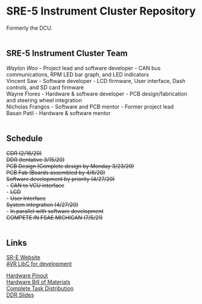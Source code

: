 # SRE-5 Instrument Cluster Repository
Formerly the DCU.<br/>
<br/>
## **SRE-5 Instrument Cluster Team**<br/>
_Waylon Woo_ - Project lead and software developer - CAN bus communications, RPM LED bar graph, and LED indicators<br/>
Vincent Saw - Software developer - LCD firmware, User interface, Dash controls, and SD card firmware<br/>
Wayne Flores - Hardware & software developer - PCB design/fabrication and steering wheel integration<br/>
Nicholas Frangos - Software and PCB mentor - Former project lead<br/>
Basan Patil - Hardware & software mentor<br/>
<br/>
## **Schedule**<br/>
~~CDR (2/16/20)<br/>~~
~~DDR (tentative 3/15/20)<br/>~~
~~PCB Design (Complete design by Monday 3/23/20)<br/>~~
~~PCB Fab (Boards assembled by 4/6/20)<br/>~~
~~Software development by priority (4/27/20)<br/>~~
    - ~~CAN to VCU interface~~<br/>
    - ~~LCD<br/>~~
    - ~~User Interface<br/>~~
~~System integration (4/27/20)<br/>~~
    - ~~In parallel with software development<br/>~~
~~COMPETE IN FSAE MICHIGAN (7/5/21)<br/>~~
<br/>
## **Links**<br/>
[SR-E Website](http://sr-e.org/)<br/>
[AVR LibC for development](https://www.nongnu.org/avr-libc/)<br/>

[Hardware Pinout](https://drive.google.com/a/sjsu.edu/file/d/1xLYuw01qww-YaoIknkYIqtMT0WFpS8pR/view?usp=sharing)<br/>
[Hardware Bill of Materials](https://docs.google.com/spreadsheets/d/1rcQoXyYTNdh5BdnpZmuGP6YcwMSbOxK2rHiKqOvTCTU/edit?usp=sharing)<br/>
[Complete Task Distribution](https://drive.google.com/a/sjsu.edu/file/d/1iRvdDaB0XlhBnymgw6_nRES0wXMsfi51/view?usp=sharing)<br/>
[DDR Slides](https://docs.google.com/presentation/d/1us2L_uvnOuphe-Pg-fkLn63WLO4gUXN5ZTdYcOGAHT0/edit?usp=sharing)<br/>


